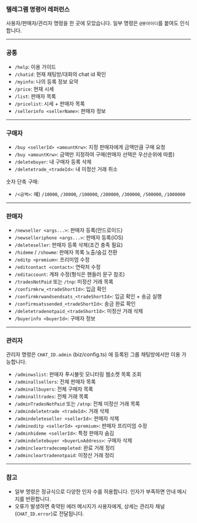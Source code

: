 ### 텔레그램 명령어 레퍼런스

사용자/판매자/관리자 명령을 한 곳에 모았습니다. 일부 명령은 `@봇아이디`를 붙여도 인식합니다.

---

### 공통

- `/help`: 이용 가이드
- `/chatid`: 현재 채팅방/대화의 chat id 확인
- `/myinfo`: 나의 등록 정보 요약
- `/price`: 현재 시세
- `/list`: 판매자 목록
- `/pricelist`: 시세 + 판매자 목록
- `/sellerinfo <sellerName>`: 판매자 정보

---

### 구매자

- `/buy <sellerId> <amountKrw>`: 지정 판매자에게 금액만큼 구매 요청
- `/buy <amountKrw>`: 금액만 지정하여 구매(판매자 선택은 우선순위에 따름)
- `/deletebuyer`: 내 구매자 등록 삭제
- `/deletetrade_<tradeId>`: 내 미정산 거래 취소

숫자 단축 구매:

- `/<금액>`: 예) `/10000`, `/30000`, `/100000`, `/200000`, `/300000`, `/500000`, `/1000000`

---

### 판매자

- `/newseller <args...>`: 판매자 등록(안드로이드)
- `/newselleriphone <args...>`: 판매자 등록(iOS)
- `/deleteseller`: 판매자 등록 삭제(조건 충족 필요)
- `/hideme` / `/showme`: 판매자 목록 노출/숨김 전환
- `/editp <premium>`: 프리미엄 수정
- `/editcontact <contact>`: 연락처 수정
- `/editaccount`: 계좌 수정(형식은 핸들러 문구 참조)
- `/tradesNotPaid` 또는 `/tnp`: 미정산 거래 목록
- `/confirmkrw_<tradeShortId>`: 입금 확인
- `/confirmkrwandsendsats_<tradeShortId>`: 입금 확인 + 송금 실행
- `/confirmsatssended_<tradeShortId>`: 송금 완료 확인
- `/deletetradenotpaid_<tradeShortId>`: 미정산 거래 삭제
- `/buyerinfo <buyerId>`: 구매자 정보

---

### 관리자

관리자 명령은 `CHAT_ID.admin` (biz/config.ts) 에 등록된 그룹 채팅방에서만 이용 가능합니다.

- `/adminwslist`: 판매자 푸시불릿 모니터링 웹소켓 목록 조회
- `/adminallsellers`: 전체 판매자 목록
- `/adminallbuyers`: 전체 구매자 목록
- `/adminalltrades`: 전체 거래 목록
- `/adminTradesNotPaid` 또는 `/atnp`: 전체 미정산 거래 목록
- `/admindeletetrade <tradeId>`: 거래 삭제
- `/admindeleteseller <sellerId>`: 판매자 삭제
- `/admineditp <sellerId> <premium>`: 판매자 프리미엄 수정
- `/adminhideme <sellerId>`: 특정 판매자 숨김
- `/admindeletebuyer <buyerLnAddress>`: 구매자 삭제
- `/admincleartradecompleted`: 완료 거래 정리
- `/admincleartradenotpaid`: 미정산 거래 정리

---

### 참고

- 일부 명령은 정규식으로 다양한 인자 수를 허용합니다. 인자가 부족하면 안내 메시지를 반환합니다.
- 오류가 발생하면 축약된 에러 메시지가 사용자에게, 상세는 관리자 채널(`CHAT_ID.error`)로 전달됩니다.
